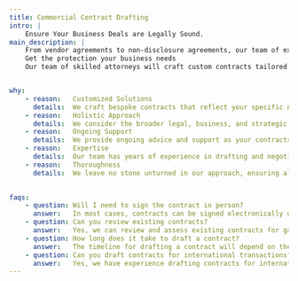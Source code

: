 ```yaml
---
title: Commercial Contract Drafting
intro: |
    Ensure Your Business Deals are Legally Sound.
main_description: |
    From vendor agreements to non-disclosure agreements, our team of experienced attorneys will draft airtight contracts that protect your business interests and minimize potential risks.
    Get the protection your business needs
    Our team of skilled attorneys will craft custom contracts tailored to your business's unique needs, minimizing risks and maximizing opportunities.


why:
    - reason:   Customized Solutions
      details:  We craft bespoke contracts that reflect your specific needs and requirements, rather than relying on generic templates.
    - reason:   Holistic Approach
      details:  We consider the broader legal, business, and strategic context to ensure your contracts are effective and aligned with your goals.
    - reason:   Ongoing Support
      details:  We provide ongoing advice and support as your contracts evolve, ensuring they remain relevant and effective as your business grows and changes.
    - reason:   Expertise
      details:  Our team has years of experience in drafting and negotiating complex business contracts, providing you with informed and tailored advice.
    - reason:   Thoroughness
      details:  We leave no stone unturned in our approach, ensuring all relevant legal and business considerations are covered in your contracts

    
faqs:
    - question: Will I need to sign the contract in person?
      answer:   In most cases, contracts can be signed electronically using tools like DocuSign. However, for high-value or complex agreements, we may recommend signing in person to ensure the validity and enforceability of the contract.
    - question: Can you review existing contracts?
      answer:   Yes, we can review and assess existing contracts for gaps, inconsistencies, or areas of risk. We can also negotiate on your behalf to optimize your agreements and protect your business interests.
    - question: How long does it take to draft a contract?
      answer:   The timeline for drafting a contract will depend on the complexity of the agreement. Typically, simple contracts can be drafted within a week, while more complex agreements may take longer.
    - question: Can you draft contracts for international transactions?
      answer:   Yes, we have experience drafting contracts for international business transactions. We will consider all relevant legal and cultural considerations to ensure your agreements are effective and enforceable.
---
```

